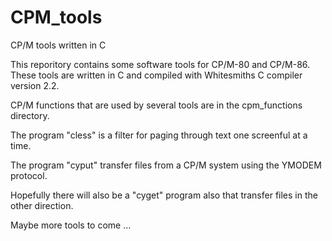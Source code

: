 # CPM_tools
CP/M tools written in C

This reporitory contains some software tools for CP/M-80 and CP/M-86.
These tools are written in C and compiled with Whitesmiths C compiler version 2.2.

CP/M functions that are used by several tools are in the cpm_functions directory.

The program "cless" is a filter for paging through text one screenful at a time.

The program "cyput" transfer files from a CP/M system using the YMODEM protocol.

Hopefully there will also be a "cyget" program also that transfer files in the other direction.

Maybe more tools to come ...
